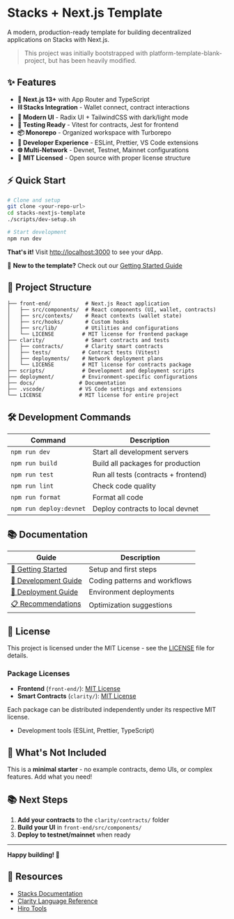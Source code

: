 # Stacks + Next.js Template

A modern, production-ready template for building decentralized applications on Stacks with Next.js.

> This project was initially bootstrapped with platform-template-blank-project, but has been heavily modified.

## ✨ Features

- **🚀 Next.js 13+** with App Router and TypeScript
- **⛓️ Stacks Integration** - Wallet connect, contract interactions
- **🎨 Modern UI** - Radix UI + TailwindCSS with dark/light mode
- **🧪 Testing Ready** - Vitest for contracts, Jest for frontend
- **📦 Monorepo** - Organized workspace with Turborepo
- **🔧 Developer Experience** - ESLint, Prettier, VS Code extensions
- **🌐 Multi-Network** - Devnet, Testnet, Mainnet configurations
- **📜 MIT Licensed** - Open source with proper license structure

## ⚡ Quick Start

```bash
# Clone and setup
git clone <your-repo-url>
cd stacks-nextjs-template
./scripts/dev-setup.sh

# Start development
npm run dev
```

**That's it!** Visit [http://localhost:3000](http://localhost:3000) to see your dApp.

📖 **New to the template?** Check out our [Getting Started Guide](./docs/GETTING_STARTED.md)

## 📁 Project Structure

```
├── front-end/           # Next.js React application
│   ├── src/components/  # React components (UI, wallet, contracts)
│   ├── src/contexts/    # React contexts (wallet state)
│   ├── src/hooks/       # Custom hooks
│   ├── src/lib/         # Utilities and configurations
│   └── LICENSE         # MIT license for frontend package
├── clarity/             # Smart contracts and tests
│   ├── contracts/       # Clarity smart contracts
│   ├── tests/          # Contract tests (Vitest)
│   ├── deployments/    # Network deployment plans
│   └── LICENSE         # MIT license for contracts package
├── scripts/            # Development and deployment scripts
├── deployment/         # Environment-specific configurations
├── docs/              # Documentation
├── .vscode/           # VS Code settings and extensions
└── LICENSE            # MIT license for entire project
```

## 🛠️ Development Commands

| Command                 | Description                          |
| ----------------------- | ------------------------------------ |
| `npm run dev`           | Start all development servers        |
| `npm run build`         | Build all packages for production    |
| `npm run test`          | Run all tests (contracts + frontend) |
| `npm run lint`          | Check code quality                   |
| `npm run format`        | Format all code                      |
| `npm run deploy:devnet` | Deploy contracts to local devnet     |

## 📚 Documentation

| Guide                                           | Description                   |
| ----------------------------------------------- | ----------------------------- |
| [🚀 Getting Started](./docs/GETTING_STARTED.md) | Setup and first steps         |
| [🔨 Development Guide](./docs/DEVELOPMENT.md)   | Coding patterns and workflows |
| [🚀 Deployment Guide](./deployment/README.md)   | Environment deployments       |
| [📋 Recommendations](./docs/RECOMMENDATIONS.md) | Optimization suggestions      |

## 📜 License

This project is licensed under the MIT License - see the [LICENSE](LICENSE) file for details.

### Package Licenses

- **Frontend** (`front-end/`): [MIT License](front-end/LICENSE)
- **Smart Contracts** (`clarity/`): [MIT License](clarity/LICENSE)

Each package can be distributed independently under its respective MIT license.

- Development tools (ESLint, Prettier, TypeScript)

## 🔗 What's Not Included

This is a **minimal starter** - no example contracts, demo UIs, or complex features. Add what you need!

## 📚 Next Steps

1. **Add your contracts** to the `clarity/contracts/` folder
2. **Build your UI** in `front-end/src/components/`
3. **Deploy to testnet/mainnet** when ready

---

**Happy building! 🎉**

## 📖 Resources

- [Stacks Documentation](https://docs.stacks.co)
- [Clarity Language Reference](https://docs.stacks.co/clarity/)
- [Hiro Tools](https://docs.hiro.so)
